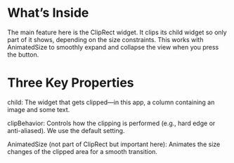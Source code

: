 # What’s Inside
The main feature here is the ClipRect widget. It clips its child widget so only part of it shows, depending on the size constraints. This works with AnimatedSize to smoothly expand and collapse the view when you press the button.

# Three Key Properties
child: The widget that gets clipped—in this app, a column containing an image and some text.

clipBehavior: Controls how the clipping is performed (e.g., hard edge or anti-aliased). We use the default setting.

AnimatedSize (not part of ClipRect but important here): Animates the size changes of the clipped area for a smooth transition.
